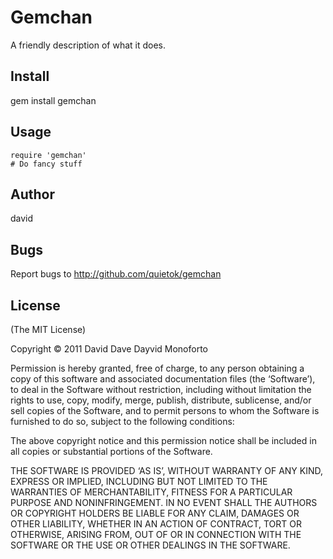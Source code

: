Gemchan
========

A friendly description of what it does.

Install
-------

gem install gemchan

Usage
-----

    require 'gemchan'
    # Do fancy stuff

Author
------

david <david DOT monfort1989 AT gmail DOT com>
	
Bugs
----

Report bugs to http://github.com/quietok/gemchan
	
License
-------

(The MIT License)

Copyright © 2011 David Dave Dayvid Monoforto

Permission is hereby granted, free of charge, to any person obtaining a copy of this software and
associated documentation files (the ‘Software’), to deal in the Software without restriction, including
without limitation the rights to use, copy, modify, merge, publish, distribute, sublicense, and/or sell
copies of the Software, and to permit persons to whom the Software is furnished to do so, subject to
the following conditions:

The above copyright notice and this permission notice shall be included in all copies or substantial
portions of the Software.

THE SOFTWARE IS PROVIDED ‘AS IS’, WITHOUT WARRANTY OF ANY KIND, EXPRESS OR IMPLIED, INCLUDING BUT NOT
LIMITED TO THE WARRANTIES OF MERCHANTABILITY, FITNESS FOR A PARTICULAR PURPOSE AND NONINFRINGEMENT. IN
NO EVENT SHALL THE AUTHORS OR COPYRIGHT HOLDERS BE LIABLE FOR ANY CLAIM, DAMAGES OR OTHER LIABILITY,
WHETHER IN AN ACTION OF CONTRACT, TORT OR OTHERWISE, ARISING FROM, OUT OF OR IN CONNECTION WITH THE
SOFTWARE OR THE USE OR OTHER DEALINGS IN THE SOFTWARE.
